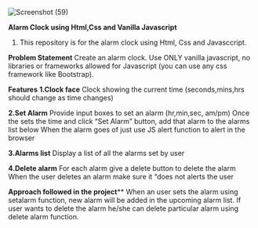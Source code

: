 

![Screenshot (59)](https://user-images.githubusercontent.com/84464854/192351230-9f78604c-9fc6-413f-900a-74cd47794f5b.png)


**Alarm Clock using Html,Css and Vanilla Javascript**
1. This repository is for the alarm clock using Html, Css and Javasccript.

**Problem Statement**
Create an alarm clock. Use ONLY vanilla javascript, no libraries or frameworks allowed for Javascript (you can use any css framework like Bootstrap).

**Features**
**1.Clock face**
Clock showing the current time (seconds,mins,hrs should change as time changes)

**2.Set Alarm**
Provide input boxes to set an alarm (hr,min,sec, am/pm)
Once the sets the time and click “Set Alarm” button, add that alarm to the alarms list below
When the alarm goes of just use JS alert function to alert in the browser

**3.Alarms list**
Display a list of all the alarms set by user

**4.Delete alarm**
For each alarm give a delete button to delete the alarm
When the user deletes an alarm make sure it “does not alerts the user

**Approach followed in the project****
When an user sets the alarm using setalarm function, new alarm will be added in the upcoming alarm list. If user wants to delete the alarm he/she can delete particular alarm using delete alarm function.
